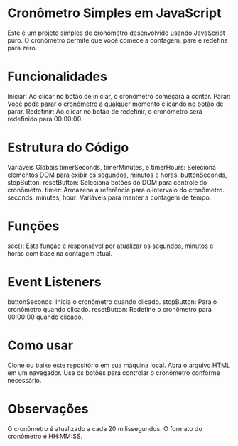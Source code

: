 # Cronômetro Simples em JavaScript
Este é um projeto simples de cronômetro desenvolvido usando JavaScript puro. O cronômetro permite que você comece a contagem, pare e redefina para zero.

# Funcionalidades
Iniciar: Ao clicar no botão de iniciar, o cronômetro começará a contar.
Parar: Você pode parar o cronômetro a qualquer momento clicando no botão de parar.
Redefinir: Ao clicar no botão de redefinir, o cronômetro será redefinido para 00:00:00.

# Estrutura do Código
Variáveis Globais
timerSeconds, timerMinutes, e timerHours: Seleciona elementos DOM para exibir os segundos, minutos e horas.
buttonSeconds, stopButton, resetButton: Seleciona botões do DOM para controle do cronômetro.
timer: Armazena a referência para o intervalo do cronômetro.
seconds, minutes, hour: Variáveis para manter a contagem de tempo.

# Funções
sec(): Esta função é responsável por atualizar os segundos, minutos e horas com base na contagem atual.

# Event Listeners
buttonSeconds: Inicia o cronômetro quando clicado.
stopButton: Para o cronômetro quando clicado.
resetButton: Redefine o cronômetro para 00:00:00 quando clicado.

# Como usar
Clone ou baixe este repositório em sua máquina local.
Abra o arquivo HTML em um navegador.
Use os botões para controlar o cronômetro conforme necessário.

# Observações
O cronômetro é atualizado a cada 20 milissegundos.
O formato do cronômetro é HH:MM:SS.
